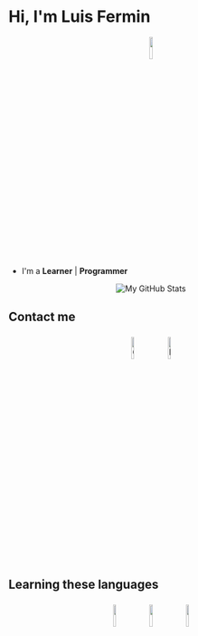 # Hi, I'm Luis Fermin

<p align="center">
    <img width="10%" src="https://img.icons8.com/ios-filled/96/ffffff/programming.png"/>
</p>

- I'm a **Learner** | **Programmer** 

<p align="center">
    <img src="https://raw.githubusercontent.com/vaibhavvikas/vaibhavvikas/output/github-contribution-grid-snake-dark.svg#gh-dark-mode-only" alt="My GitHub Stats"/>
</p>

## Contact me

<p align="center">
  <a href="https://github.com/Detroyerd"><img alt="GitHub" width="10%" style="padding: 5px" src="https://github.githubassets.com/images/modules/logos_page/GitHub-Mark.png"/></a>

<a href="https://instagram.com/luisferminath?igshid=YTQwZjQ0NmI0OA%3D%3D&utm_source=qr">
  <img alt="Instagram" width="10%" style="padding: 5px" src="https://img.icons8.com/ios/452/instagram-new--v1.png"/>
</a>

## Learning these languages

<p align="center">
    <img width="10%" style="padding:5px" src="https://img.icons8.com/color/144/000000/javascript.png"/>
    <img width="10%" style="padding:5px" src="https://img.icons8.com/officel/80/000000/php-logo.png"/>
    <img width="10%" style="padding:5px" src="https://img.icons8.com/color/144/000000/flutter.png"/>
</p>
